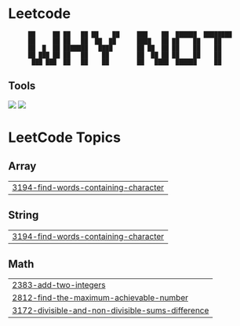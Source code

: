 # Leetcode

<div align = "center">

```
██     ██ ██   ██ ██    ██     ███    ██  ██████  ████████ 
██     ██ ██   ██  ██  ██      ████   ██ ██    ██    ██    
██  █  ██ ███████   ████       ██ ██  ██ ██    ██    ██    
██ ███ ██ ██   ██    ██        ██  ██ ██ ██    ██    ██    
 ███ ███  ██   ██    ██        ██   ████  ██████     ██    

```                                                                                                     
</div>      
<h2>Tools</h2>
<p>
  <img src="https://skillicons.dev/icons?i=java" />
  <img src="https://skillicons.dev/icons?i=mysql" />
</p>

<!---LeetCode Topics Start-->
# LeetCode Topics
## Array
|  |
| ------- |
| [3194-find-words-containing-character](https://github.com/roulaaa/Leetcode/tree/master/3194-find-words-containing-character) |
## String
|  |
| ------- |
| [3194-find-words-containing-character](https://github.com/roulaaa/Leetcode/tree/master/3194-find-words-containing-character) |
## Math
|  |
| ------- |
| [2383-add-two-integers](https://github.com/roulaaa/Leetcode/tree/master/2383-add-two-integers) |
| [2812-find-the-maximum-achievable-number](https://github.com/roulaaa/Leetcode/tree/master/2812-find-the-maximum-achievable-number) |
| [3172-divisible-and-non-divisible-sums-difference](https://github.com/roulaaa/Leetcode/tree/master/3172-divisible-and-non-divisible-sums-difference) |
<!---LeetCode Topics End-->